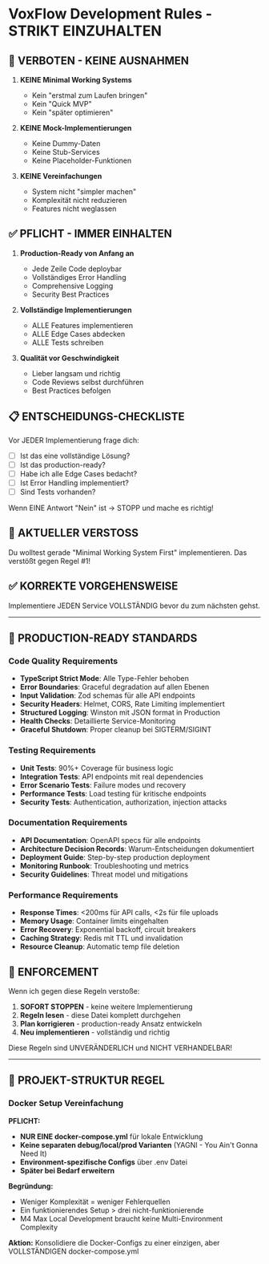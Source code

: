 # VoxFlow Development Rules - STRIKT EINZUHALTEN

## 🚫 VERBOTEN - KEINE AUSNAHMEN

1. **KEINE Minimal Working Systems**
   - Kein "erstmal zum Laufen bringen"
   - Kein "Quick MVP"
   - Kein "später optimieren"

2. **KEINE Mock-Implementierungen**
   - Keine Dummy-Daten
   - Keine Stub-Services  
   - Keine Placeholder-Funktionen

3. **KEINE Vereinfachungen**
   - System nicht "simpler machen"
   - Komplexität nicht reduzieren
   - Features nicht weglassen

## ✅ PFLICHT - IMMER EINHALTEN

1. **Production-Ready von Anfang an**
   - Jede Zeile Code deploybar
   - Vollständiges Error Handling
   - Comprehensive Logging
   - Security Best Practices

2. **Vollständige Implementierungen**
   - ALLE Features implementieren
   - ALLE Edge Cases abdecken
   - ALLE Tests schreiben

3. **Qualität vor Geschwindigkeit**
   - Lieber langsam und richtig
   - Code Reviews selbst durchführen
   - Best Practices befolgen

## 📋 ENTSCHEIDUNGS-CHECKLISTE

Vor JEDER Implementierung frage dich:
- [ ] Ist das eine vollständige Lösung?
- [ ] Ist das production-ready?
- [ ] Habe ich alle Edge Cases bedacht?
- [ ] Ist Error Handling implementiert?
- [ ] Sind Tests vorhanden?

Wenn EINE Antwort "Nein" ist → STOPP und mache es richtig!

## 🔴 AKTUELLER VERSTOSS

Du wolltest gerade "Minimal Working System First" implementieren.
Das verstößt gegen Regel #1!

## ✅ KORREKTE VORGEHENSWEISE

Implementiere JEDEN Service VOLLSTÄNDIG bevor du zum nächsten gehst.

---

## 🎯 PRODUCTION-READY STANDARDS

### Code Quality Requirements
- **TypeScript Strict Mode**: Alle Type-Fehler behoben
- **Error Boundaries**: Graceful degradation auf allen Ebenen
- **Input Validation**: Zod schemas für alle API endpoints
- **Security Headers**: Helmet, CORS, Rate Limiting implementiert
- **Structured Logging**: Winston mit JSON format in Production
- **Health Checks**: Detaillierte Service-Monitoring
- **Graceful Shutdown**: Proper cleanup bei SIGTERM/SIGINT

### Testing Requirements
- **Unit Tests**: 90%+ Coverage für business logic
- **Integration Tests**: API endpoints mit real dependencies
- **Error Scenario Tests**: Failure modes und recovery
- **Performance Tests**: Load testing für kritische endpoints
- **Security Tests**: Authentication, authorization, injection attacks

### Documentation Requirements
- **API Documentation**: OpenAPI specs für alle endpoints
- **Architecture Decision Records**: Warum-Entscheidungen dokumentiert
- **Deployment Guide**: Step-by-step production deployment
- **Monitoring Runbook**: Troubleshooting und metrics
- **Security Guidelines**: Threat model und mitigations

### Performance Requirements
- **Response Times**: <200ms für API calls, <2s für file uploads
- **Memory Usage**: Container limits eingehalten
- **Error Recovery**: Exponential backoff, circuit breakers
- **Caching Strategy**: Redis mit TTL und invalidation
- **Resource Cleanup**: Automatic temp file deletion

## 🚨 ENFORCEMENT

Wenn ich gegen diese Regeln verstoße:
1. **SOFORT STOPPEN** - keine weitere Implementierung
2. **Regeln lesen** - diese Datei komplett durchgehen
3. **Plan korrigieren** - production-ready Ansatz entwickeln
4. **Neu implementieren** - vollständig und richtig

Diese Regeln sind UNVERÄNDERLICH und NICHT VERHANDELBAR!

---

## 📁 PROJEKT-STRUKTUR REGEL

### Docker Setup Vereinfachung

**PFLICHT:**
- **NUR EINE docker-compose.yml** für lokale Entwicklung
- **Keine separaten debug/local/prod Varianten** (YAGNI - You Ain't Gonna Need It)
- **Environment-spezifische Configs** über .env Datei
- **Später bei Bedarf erweitern**

**Begründung:**
- Weniger Komplexität = weniger Fehlerquellen
- Ein funktionierendes Setup > drei nicht-funktionierende
- M4 Max Local Development braucht keine Multi-Environment Complexity

**Aktion:**
Konsolidiere die Docker-Configs zu einer einzigen, aber VOLLSTÄNDIGEN docker-compose.yml